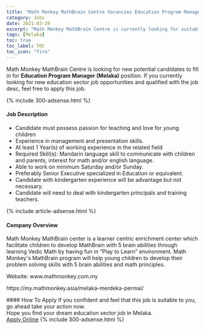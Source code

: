 ```yaml
---
title: "Math Monkey MathBrain Centre Vacancies Education Program Manager (Melaka)" 
category: Jobs 
date: 2021-03-29 
excerpt: "Math Monkey MathBrain Centre is currently looking for suitable person to fill in the Education Program Manager (Melaka) which positioned at Melaka" 
tags: [Melaka] 
toc: true 
toc_label: TOC 
toc_icon: "fire" 
--- 
```


<p>Math Monkey MathBrain Centre is looking for new potential candidates to fill in for <b>Education Program Manager (Melaka)</b> position. If you currently looking for new education sector job opportunities and qualified with the job desc, feel free to apply this job.
</p>{% include 300-adsense.html %} 
<div><div><h4>Job Description</h4></div><div><div><span><div><ul><li>Candidate must possess passion for teaching and love for young children</li><li>Experience in management and presentation skills.</li><li>At least 1 Year(s) of working experience in the related field</li><li>Required Skill(s): Mandarin language skill to communicate with children and parents, interest for math and/or english language.</li><li>Able to work on minimum Saturday and/or Sunday.</li><li>Preferably Senior Executive specialized in Education or equivalent.</li><li>Candidate with kindergarten experience will be advantage but not necessary.</li><li>Candidate will need to deal with kindergarten principals and training teachers.</li></ul></div></span></div></div></div> 
{% include article-adsense.html %} 
<div><div><h4>Company Overview</h4></div><div><div><span><div><p>Math Monkey MathBrain center is a learner centric enrichment center which facilitate children to develop MathBrain with 5 brain abilities through learning Vedic Math by having fun in &#8220;Play to Learn&#8221; environment. Math Monkey's MathBrain program will help young children to develop their problem solving skills with 5 brain abilities and math principles.</p><p>Website: www.mathmonkey.com.my</p><p>https://my.mathmonkey.asia/melaka-merdeka-permai/</p></div></span></div></div></div> 
#### How To Apply 
If you confident and feel that this job is suitable to you, go ahead take your action now. <br/> 
Hope you find your dream education sector job in Melaka. <br/> 
<a href="https://www.jobstreet.com.my/en/job/education-program-manager-melaka-4519736?jobId=jobstreet-my-job-4519736" class="btn btn--info" target="_blank" rel="nofollow noopenner">Apply Online</a> 
{% include 300-adsense.html %} 